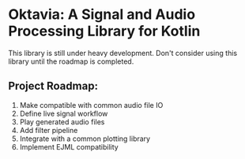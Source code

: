 # Oktavia: A Signal and Audio Processing Library for Kotlin

This library is still under heavy development. Don't consider using this library
until the roadmap is completed.

## Project Roadmap:
1. Make compatible with common audio file IO
2. Define live signal workflow
3. Play generated audio files
4. Add filter pipeline
5. Integrate with a common plotting library
6. Implement EJML compatibility
